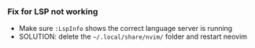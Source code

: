 ### Fix for LSP not working

- Make sure `:LspInfo` shows the correct language server is running
- SOLUTION: delete the `~/.local/share/nvim/` folder and restart neovim
